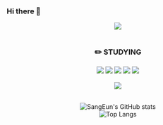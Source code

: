 ### Hi there 👋

<div align="center">
  <img src="https://capsule-render.vercel.app/api?type=Waving&color=auto&height=300&section=header&text=%20KimSangEun&fontSize=90">
  <br/><br/>

### :pencil2: STUDYING
  <img src="https://img.shields.io/badge/Java-000000.svg?&style=flat&logo=Java&logoColor=white">
  <img src="https://img.shields.io/badge/Kotlin-000000?style=flat&logo=kotlin&logoColor=#7F52FF">
  <img src="https://img.shields.io/badge/Android-000000?style=flat&logo=android&logoColor=#3DDC84">
  <img src="https://img.shields.io/badge/JetpackCompose-000000?style=flat&logo=jetpackcompose&logoColor=#4285F4">
  <img src="https://img.shields.io/badge/Python-000000?style=flat&logo=python&logoColor=#3776AB">
  <br/><br/>
  <a href="https://hits.seeyoufarm.com"><img src="https://hits.seeyoufarm.com/api/count/incr/badge.svg?url=https%3A%2F%2Fgithub.com%2Fvmkmym%2Fhit-counter&count_bg=%23CDADE0&title_bg=%23F7A3A3&icon=&icon_color=%23E7E7E7&title=hello&edge_flat=false"/></a>
  <br/><br/>

  ![SangEun's GitHub stats](https://github-readme-stats.vercel.app/api?username=vmkmym&show_icons=true&theme=tokyonight&hide=java,python,html)  
  ![Top Langs](https://github-readme-stats.vercel.app/api/top-langs/?username=vmkmym&layout=compact&theme=synthwave&hide=java,python,html)
</div>
